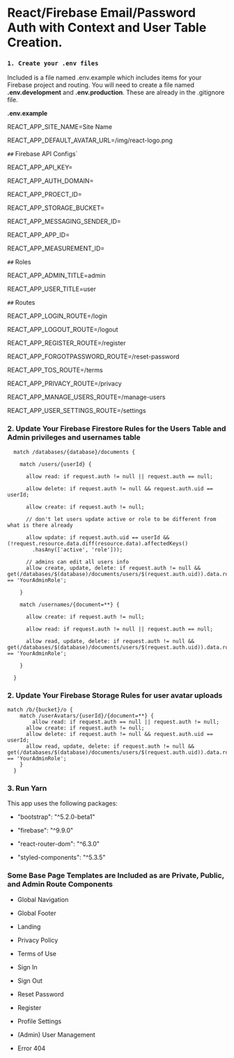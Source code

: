 
  

# React/Firebase Email/Password Auth with Context and User Table Creation.

### `1. Create your .env files`

Included is a file named .env.example which includes items for your Firebase project and routing. You will need to create a file named **.env.development** and **.env.production**. These are already in the .gitignore file.


**.env.example**

REACT_APP_SITE_NAME=Site Name

REACT_APP_DEFAULT_AVATAR_URL=/img/react-logo.png

`##` Firebase API Configs`

REACT_APP_API_KEY=

REACT_APP_AUTH_DOMAIN=

REACT_APP_PROECT_ID=

REACT_APP_STORAGE_BUCKET=

REACT_APP_MESSAGING_SENDER_ID=

REACT_APP_APP_ID=

REACT_APP_MEASUREMENT_ID=

`##` Roles

REACT_APP_ADMIN_TITLE=admin

REACT_APP_USER_TITLE=user

`##` Routes

REACT_APP_LOGIN_ROUTE=/login

REACT_APP_LOGOUT_ROUTE=/logout

REACT_APP_REGISTER_ROUTE=/register

REACT_APP_FORGOTPASSWORD_ROUTE=/reset-password

REACT_APP_TOS_ROUTE=/terms

REACT_APP_PRIVACY_ROUTE=/privacy

REACT_APP_MANAGE_USERS_ROUTE=/manage-users

REACT_APP_USER_SETTINGS_ROUTE=/settings


### 2. Update Your Firebase Firestore Rules for the Users Table and Admin privileges and usernames table
```
  match /databases/{database}/documents {

    match /users/{userId} {

      allow read: if request.auth != null || request.auth == null;

      allow delete: if request.auth != null && request.auth.uid == userId;

      allow create: if request.auth != null;

      // don't let users update active or role to be different from what is there already

      allow update: if request.auth.uid == userId && (!request.resource.data.diff(resource.data).affectedKeys()
        .hasAny(['active', 'role']));

      // admins can edit all users info
      allow create, update, delete: if request.auth != null && get(/databases/$(database)/documents/users/$(request.auth.uid)).data.role == 'YourAdminRole';

    }

    match /usernames/{document=**} {

      allow create: if request.auth != null;

      allow read: if request.auth != null || request.auth == null;

      allow read, update, delete: if request.auth != null && get(/databases/$(database)/documents/users/$(request.auth.uid)).data.role == 'YourAdminRole';

    }

  }
```

### 2. Update Your Firebase Storage Rules for user avatar uploads
```
match /b/{bucket}/o {
    match /userAvatars/{userId}/{document=**} {
    	allow read: if request.auth == null || request.auth != null;
      allow create: if request.auth != null;
      allow delete: if request.auth != null && request.auth.uid == userId;
      allow read, update, delete: if request.auth != null && get(/databases/$(database)/documents/users/$(request.auth.uid)).data.role == 'YourAdminRole';
    }
  }
```

### 3. Run Yarn

This app uses the following packages:

- "bootstrap": "^5.2.0-beta1"

- "firebase": "^9.9.0"

- "react-router-dom": "^6.3.0"

- "styled-components": "^5.3.5"

  

### Some Base Page Templates are Included as are Private, Public, and Admin Route Components

  
- Global Navigation

- Global Footer

- Landing

- Privacy Policy

- Terms of Use

- Sign In

- Sign Out

- Reset Password

- Register

- Profile Settings

- (Admin) User Management

- Error 404
